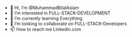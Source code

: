 - 👋 Hi, I’m @MuhammadBilalAslam
- 👀 I’m interested in FULL-STACK-DEVELOPMENT
- 🌱 I’m currently learning Everything
- 💞️ I’m looking to collaborate on FULL-STACK-Developers
- 📫 How to reach me Linkedin.com

<!---
MuhammadBilalAslamLive/MuhammadBilalAslamLive is a ✨ special ✨ repository because its `README.md` (this file) appears on your GitHub profile.
You can click the Preview link to take a look at your changes.
--->
